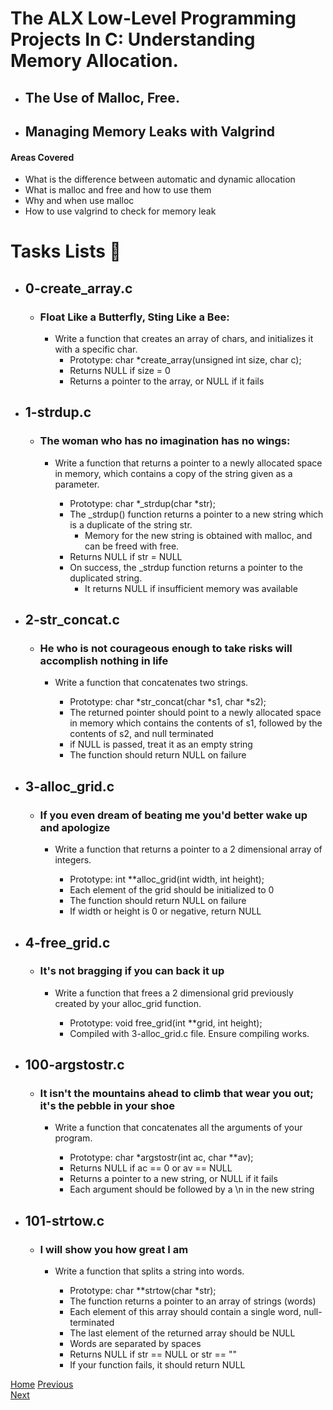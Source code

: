 # The ALX Low-Level Programming Projects In C: Understanding Memory Allocation.
* ## The Use of Malloc, Free.
* ## Managing Memory Leaks with Valgrind
#### Areas Covered
* What is the difference between automatic and dynamic allocation
* What is malloc and free and how to use them
* Why and when use malloc
* How to use valgrind to check for memory leak

# Tasks Lists :page_with_curl:
* ## 0-create_array.c
    * ### Float Like a Butterfly, Sting Like a Bee:
        * Write a function that creates an array of chars, and initializes it with a specific char.
            * Prototype: char *create_array(unsigned int size, char c);
            * Returns NULL if size = 0
            * Returns a pointer to the array, or NULL if it fails
* ## 1-strdup.c
    * ### The woman who has no imagination has no wings:
        * Write a function that returns a pointer to a newly allocated space in memory, which contains a copy of the string given as a parameter.

            * Prototype: char *_strdup(char *str);
            * The _strdup() function returns a pointer to a new string which is a duplicate of the string str.
                * Memory for the new string is obtained with malloc, and can be freed with free.
            * Returns NULL if str = NULL
            * On success, the _strdup function returns a pointer to the duplicated string. 
                * It returns NULL if insufficient memory was available
* ## 2-str_concat.c
    * ### He who is not courageous enough to take risks will accomplish nothing in life
        * Write a function that concatenates two strings.

            * Prototype: char *str_concat(char *s1, char *s2);
            * The returned pointer should point to a newly allocated space in memory which contains the contents of s1, followed by the contents of s2, and null terminated
            * if NULL is passed, treat it as an empty string
            * The function should return NULL on failure
* ## 3-alloc_grid.c
    * ### If you even dream of beating me you'd better wake up and apologize
        * Write a function that returns a pointer to a 2 dimensional array of integers.

            * Prototype: int **alloc_grid(int width, int height);
            * Each element of the grid should be initialized to 0
            * The function should return NULL on failure
            * If width or height is 0 or negative, return NULL
* ## 4-free_grid.c
    * ### It's not bragging if you can back it up
        * Write a function that frees a 2 dimensional grid previously created by your alloc_grid function.

            * Prototype: void free_grid(int **grid, int height);
            * Compiled with 3-alloc_grid.c file. Ensure compiling works.
* ## 100-argstostr.c
    * ### It isn't the mountains ahead to climb that wear you out; it's the pebble in your shoe
        * Write a function that concatenates all the arguments of your program.

            * Prototype: char *argstostr(int ac, char **av);
            * Returns NULL if ac == 0 or av == NULL
            * Returns a pointer to a new string, or NULL if it fails
            * Each argument should be followed by a \n in the new string
* ## 101-strtow.c
    * ### I will show you how great I am
        * Write a function that splits a string into words.

            * Prototype: char **strtow(char *str);
            * The function returns a pointer to an array of strings (words)
            * Each element of this array should contain a single word, null-terminated
            * The last element of the returned array should be NULL
            * Words are separated by spaces
            * Returns NULL if str == NULL or str == ""
            * If your function fails, it should return NULL

[Home](..)
[Previous](../0x0A-argc_argv/)                                   
[Next](../#/)

